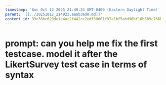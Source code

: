 ```yaml
---
timestamp: 'Sun Oct 12 2025 21:49:23 GMT-0400 (Eastern Daylight Time)'
parent: '[[../20251012_214923.aaab3ad0.md]]'
content_id: 33e38bc620de1e4ac2f442ce2edf38601f97a1bf5abd90bf10b609c766b2f687
---
```


# prompt: can you help me fix the first testcase. model it after the LikertSurvey test case in terms of syntax
